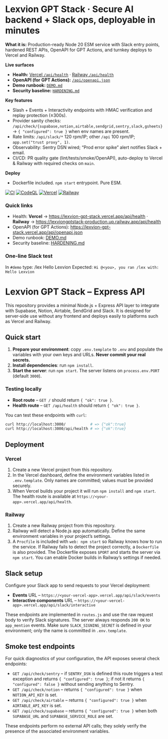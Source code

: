 # Lexvion GPT Stack · Secure AI backend + Slack ops, deployable in minutes

**What it is:** Production-ready Node 20 ESM service with Slack entry points, hardened REST APIs, OpenAPI for GPT Actions, and turnkey deploys to Vercel and Railway.

**Live surfaces**
- **Health:** [Vercel `/api/health`](https://lexvion-gpt-stack.vercel.app/api/health) · [Railway `/api/health`](https://lexviongptstack-production.up.railway.app/api/health)
- **OpenAPI (for GPT Actions):** [`/api/openapi.json`](https://lexvion-gpt-stack.vercel.app/api/openapi.json)
- **Demo runbook:** [`DEMO.md`](./DEMO.md)
- **Security baseline:** [`HARDENING.md`](./HARDENING.md)

**Key features**
- Slash + Events + Interactivity endpoints with HMAC verification and replay protection (±300s).
- Provider sanity checks: `/api/check/{supabase,notion,airtable,sendgrid,sentry,slack,gsheets}` → `{ "configured": true }` when env names are present.
- Rate limits: `/api/slack/*` 120 rpm/IP; other `/api` 100 rpm/IP; `app.set("trust proxy", 1)`.
- Observability: Sentry DSN wired; “Prod error spike” alert notifies Slack + email.
- CI/CD: PR quality gate (lint/tests/smoke/OpenAPI), auto-deploy to Vercel & Railway with required checks on `main`.

**Deploy**
- Dockerfile included. `npm start` entrypoint. Pure ESM.
<!-- Live status badges -->
[![CI](https://img.shields.io/github/actions/workflow/status/Lexvion-Solutions/Lexvion_GPT_Stack/quality-gate.yml?label=CI)](https://github.com/Lexvion-Solutions/Lexvion_GPT_Stack/actions)
[![CodeQL](https://img.shields.io/github/actions/workflow/status/Lexvion-Solutions/Lexvion_GPT_Stack/codeql.yml?label=CodeQL)](https://github.com/Lexvion-Solutions/Lexvion_GPT_Stack/security/code-scanning)
[![Vercel](https://img.shields.io/website?url=https%3A%2F%2Flexvion-gpt-stack.vercel.app%2Fapi%2Fhealth&label=Vercel%20prod)](https://lexvion-gpt-stack.vercel.app/api/health)
[![Railway](https://img.shields.io/website?url=https%3A%2F%2Flexviongptstack-production.up.railway.app%2Fapi%2Fhealth&label=Railway%20prod)](https://lexviongptstack-production.up.railway.app/api/health)

### Quick links
- Health: **Vercel** → https://lexvion-gpt-stack.vercel.app/api/health · **Railway** → https://lexviongptstack-production.up.railway.app/api/health
- OpenAPI (for GPT Actions): https://lexvion-gpt-stack.vercel.app/api/openapi.json
- Demo runbook: [DEMO.md](./DEMO.md)
- Security baseline: [HARDENING.md](./HARDENING.md)

### One-line Slack test
In `#demo` type:
/lex Hello Lexvion
Expected: `Hi @<you>, you ran /lex with: Hello Lexvion`

# Lexvion GPT Stack – Express API

This repository provides a minimal Node.js + Express API layer to integrate
with Supabase, Notion, Airtable, SendGrid and Slack.  It is designed
for server‑side use without any frontend and deploys easily to
platforms such as Vercel and Railway.

## Quick start

1. **Prepare your environment**: copy `.env.template` to `.env` and
   populate the variables with your own keys and URLs.  **Never
   commit your real secrets.**
2. **Install dependencies**: run `npm install`.
3. **Start the server**: run `npm start`.  The server listens on
   `process.env.PORT` (default `3000`).

### Testing locally

- **Root route** – `GET /` should return `{ "ok": true }`.
- **Health route** – `GET /api/health` should return `{ "ok": true }`.

You can test these endpoints with `curl`:

```sh
curl http://localhost:3000/           # => {"ok":true}
curl http://localhost:3000/api/health # => {"ok":true}
```

## Deployment

### Vercel

1. Create a new Vercel project from this repository.
2. In the Vercel dashboard, define the environment variables listed
   in `.env.template`.  Only names are committed; values must be
   provided securely.
3. When Vercel builds your project it will run `npm install` and
   `npm start`.  The health route is available at
   `https://<your-app>.vercel.app/api/health`.

### Railway

1. Create a new Railway project from this repository.
2. Railway will detect a Node.js app automatically.  Define the same
   environment variables in your project’s settings.
3. A `Procfile` is included with `web: npm start` so Railway knows
   how to run the service.  If Railway fails to detect the project
   correctly, a `Dockerfile` is also provided.  The Dockerfile
   exposes `$PORT` and starts the server via `npm start`.  You can
   enable Docker builds in Railway’s settings if needed.

## Slack setup

Configure your Slack app to send requests to your Vercel deployment:

- **Events** URL – `https://<your-vercel-app>.vercel.app/api/slack/events`
- **Interactive components** URL – `https://<your-vercel-app>.vercel.app/api/slack/interactive`

These endpoints are implemented in `routes.js` and use the raw
request body to verify Slack signatures.  The server always responds
`200 OK` to `app_mention` events.  Make sure `SLACK_SIGNING_SECRET`
is defined in your environment; only the name is committed in
`.env.template`.

## Smoke test endpoints

For quick diagnostics of your configuration, the API exposes several
check endpoints:

- `GET /api/check/sentry` – if `SENTRY_DSN` is defined this route triggers
  a test exception and returns `{ "configured": true }`; if not it
  returns `{ "configured": false }` without sending anything to Sentry.
- `GET /api/check/notion` – returns `{ "configured": true }` when
  `NOTION_API_KEY` is set.
- `GET /api/check/airtable` – returns `{ "configured": true }` when
  `AIRTABLE_API_KEY` is set.
- `GET /api/check/supabase` – returns `{ "configured": true }` when
  both `SUPABASE_URL` and `SUPABASE_SERVICE_ROLE` are set.

These endpoints perform no external API calls; they solely verify the
presence of the associated environment variables.
